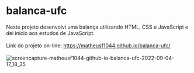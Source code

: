 # balanca-ufc
Neste projeto desenvolvi uma balança utilizando HTML, CSS e JavaScript e dei inicio aos estudos de JavaScript. <br><br>
Link do projeto on-line: https://matheusf1044.github.io/balanca-ufc/ <br><br>
![screencapture-matheusf1044-github-io-balanca-ufc-2022-09-04-17_18_35](https://user-images.githubusercontent.com/80286099/188334110-6f213da7-6e47-4ebf-81df-878ce3dcd3cb.png)
